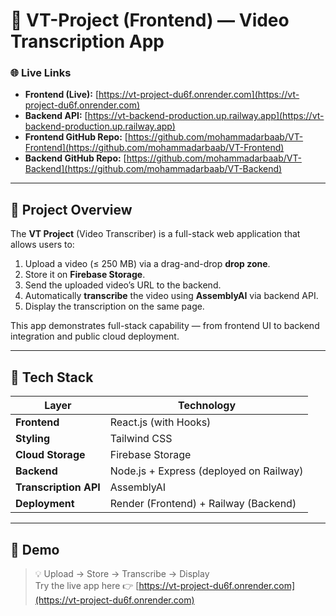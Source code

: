 # 🎥 VT-Project (Frontend) — Video Transcription App

### 🌐 Live Links
- **Frontend (Live):** [https://vt-project-du6f.onrender.com](https://vt-project-du6f.onrender.com)
- **Backend API:** [https://vt-backend-production.up.railway.app](https://vt-backend-production.up.railway.app)
- **Frontend GitHub Repo:** [https://github.com/mohammadarbaab/VT-Frontend](https://github.com/mohammadarbaab/VT-Frontend)
- **Backend GitHub Repo:** [https://github.com/mohammadarbaab/VT-Backend](https://github.com/mohammadarbaab/VT-Backend)

---

## 🏁 Project Overview

The **VT Project** (Video Transcriber) is a full-stack web application that allows users to:

1. Upload a video (≤ 250 MB) via a drag-and-drop **drop zone**.
2. Store it on **Firebase Storage**.
3. Send the uploaded video’s URL to the backend.
4. Automatically **transcribe** the video using **AssemblyAI** via backend API.
5. Display the transcription on the same page.

This app demonstrates full-stack capability — from frontend UI to backend integration and public cloud deployment.

---

## 🧰 Tech Stack

| Layer | Technology |
|-------|-------------|
| **Frontend** | React.js (with Hooks) |
| **Styling** | Tailwind CSS |
| **Cloud Storage** | Firebase Storage |
| **Backend** | Node.js + Express (deployed on Railway) |
| **Transcription API** | AssemblyAI |
| **Deployment** | Render (Frontend) + Railway (Backend) |

---

## 📸 Demo

> 💡 Upload → Store → Transcribe → Display  
> Try the live app here 👉 [https://vt-project-du6f.onrender.com](https://vt-project-du6f.onrender.com)